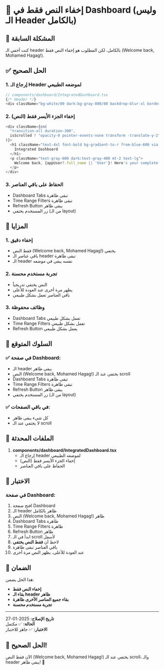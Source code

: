 # 🎯 إخفاء النص فقط في Dashboard (وليس الـ Header بالكامل)

## 🚨 المشكلة السابقة
كنت أخفي الـ header بالكامل، لكن المطلوب هو إخفاء النص فقط (Welcome back, Mohamed Hagag!).

## ✅ الحل الصحيح

### 1. **إرجاع الـ Header لموضعه الطبيعي**
```typescript
// components/dashboard/IntegratedDashboard.tsx
{/* Header */}
<div className="bg-white/80 dark:bg-gray-800/80 backdrop-blur-xl border-b border-gray-200 dark:border-gray-700 sticky top-0 z-10">
```

### 2. **إخفاء الجزء الأيسر فقط (النص)**
```typescript
<div className={cn(
  "transition-all duration-300",
  isScrolled ? "opacity-0 pointer-events-none transform -translate-y-2" : "opacity-100 pointer-events-auto transform translate-y-0"
)}>
  <h1 className="text-4xl font-bold bg-gradient-to-r from-blue-600 via-purple-600 to-indigo-600 bg-clip-text text-transparent">
    Integrated Dashboard
  </h1>
  <p className="text-gray-600 dark:text-gray-400 mt-2 text-lg">
    Welcome back, {appUser?.full_name || 'User'}! Here's your complete project overview
  </p>
</div>
```

### 3. **الحفاظ على باقي العناصر**
- Dashboard Tabs تبقى ظاهرة
- Time Range Filters تبقى ظاهرة
- Refresh Button يبقى ظاهر
- زر المستخدم يختفي (من الـ layout)

## 🎨 المزايا

### 1. **إخفاء دقيق**
- فقط النص (Welcome back, Mohamed Hagag!) يختفي
- باقي عناصر الـ header تبقى ظاهرة
- الـ header نفسه يبقى في موضعه

### 2. **تجربة مستخدم محسنة**
- النص يختفي تدريجياً
- يظهر مرة أخرى عند العودة للأعلى
- باقي العناصر تعمل بشكل طبيعي

### 3. **وظائف محفوظة**
- Dashboard Tabs تعمل بشكل طبيعي
- Time Range Filters تعمل بشكل طبيعي
- Refresh Button يعمل بشكل طبيعي

## 🧪 السلوك المتوقع

### ✅ في صفحة Dashboard:
- الـ header يبقى ظاهر
- النص (Welcome back, Mohamed Hagag!) يختفي عند الـ scroll
- Dashboard Tabs تبقى ظاهرة
- Time Range Filters تبقى ظاهرة
- Refresh Button يبقى ظاهر
- زر المستخدم يختفي (من الـ layout)

### ✅ في باقي الصفحات:
- كل شيء يبقى ظاهر
- لا يختفي عند الـ scroll

## 🔄 الملفات المحدثة

1. **components/dashboard/IntegratedDashboard.tsx**
   - إرجاع الـ header لموضعه الطبيعي
   - إخفاء الجزء الأيسر فقط (النص)
   - الحفاظ على باقي العناصر

## 🎯 الاختبار

### في صفحة Dashboard:
1. افتح صفحة Dashboard
2. الـ header ظاهر بالكامل
3. النص (Welcome back, Mohamed Hagag!) ظاهر
4. Dashboard Tabs ظاهرة
5. Time Range Filters ظاهرة
6. Refresh Button ظاهر
7. ابدأ في الـ scroll لأسفل
8. لاحظ أن **فقط النص يختفي**
9. باقي العناصر تبقى ظاهرة
10. عند العودة للأعلى، يظهر النص مرة أخرى

## 🚀 الضمان

هذا الحل يضمن:
- **إخفاء النص فقط**
- **بقاء الـ header ظاهر**
- **بقاء جميع العناصر الأخرى ظاهرة**
- **تجربة مستخدم محسنة**

---

**تاريخ الإصلاح:** 2025-01-27  
**الحالة:** ✅ مكتمل  
**الاختبار:** ✅ جاهز للاختبار

## 🎉 الحل الصحيح!

الآن فقط النص (Welcome back, Mohamed Hagag!) يختفي عند الـ scroll، والـ header يبقى ظاهر! 🚀
